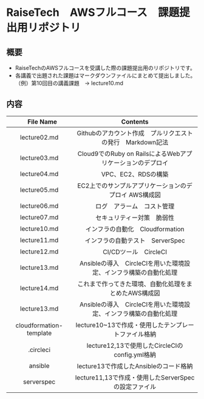 # RaiseTech　AWSフルコース　課題提出用リポジトリ

## 概要

- RaiseTechのAWSフルコースを受講した際の課題提出用のリポジトリです。
- 各講義で出題された課題はマークダウンファイルにまとめて提出しました。 （例）第10回目の講義課題　→ lecture10.md

## 内容

| 　File Name   | Contents |
| :-----------: | :--------------------------------------------------------: |
| lecture02.md | Githubのアカウント作成　プルリクエストの発行　Markdown記法 |
| lecture03.md | Cloud9でのRuby on RailsによるWebアプリケーションのデプロイ |
| lecture04.md | VPC、EC2、RDSの構築 |
| lecture05.md | EC2上でのサンプルアプリケーションのデプロイ  AWS構成図 |
| lecture06.md | ログ　アラーム　コスト管理 |
| lecture07.md | セキュリティー対策　脆弱性 |
| lecture10.md | インフラの自動化　Cloudformation |
| lecture11.md | インフラの自動テスト　ServerSpec |
| lecture12.md | CI/CDツール　CircleCI |
| lecture13.md | Ansibleの導入　CircleCIを用いた環境設定、インフラ構築の自動化処理 |
| lecture14.md | これまで作ってきた環境、自動化処理をまとめたAWS構成図 |
| lecture13.md | Ansibleの導入　CircleCIを用いた環境設定、インフラ構築の自動化処理 |
| cloudformation-template | lecture10~13で作成・使用したテンプレートファイル格納 |
| .circleci    | lecture12,13で使用したCircleCIのconfig.yml格納 |
| ansible      | lecture13で作成したAnsibleのコード格納 |
| serverspec   | lecture11,13で作成・使用したServerSpecの設定ファイル |
